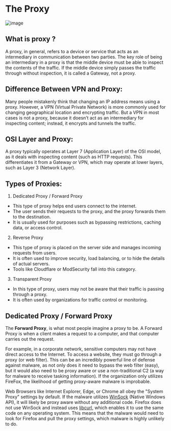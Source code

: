 # The Proxy

![image](https://github.com/user-attachments/assets/3a1fc021-8673-4823-b7bf-696b42f56d45)

## What is proxy ?

A proxy, in general, refers to a device or service that acts as an intermediary in communication between two parties. The key role of being an intermediary in a proxy is that the middle device must be able to inspect the contents of the traffic. If the middle device simply passes the traffic through without inspection, it is called a Gateway, not a proxy.

## Difference Between VPN and Proxy:

Many people mistakenly think that changing an IP address means using a proxy. However, a VPN (Virtual Private Network) is more commonly used for changing geographical location and encrypting traffic. But a VPN in most cases is not a proxy, because it doesn’t act as an intermediary for inspecting content; instead, it encrypts and tunnels the traffic.


## OSI Layer and Proxy:

A proxy typically operates at Layer 7 (Application Layer) of the OSI model, as it deals with inspecting content (such as HTTP requests). This differentiates it from a Gateway or VPN, which may operate at lower layers, such as Layer 3 (Network Layer).

## Types of Proxies:

1. Dedicated Proxy / Forward Proxy
- This type of proxy helps end users connect to the internet.
- The user sends their requests to the proxy, and the proxy forwards them to the destination.
- It is usually used for purposes such as bypassing restrictions, caching data, or access control.

2. Reverse Proxy
- This type of proxy is placed on the server side and manages incoming requests from users.
- It is often used to improve security, load balancing, or to hide the details of actual servers.
- Tools like Cloudflare or ModSecurity fall into this category.

3. Transparent Proxy
- In this type of proxy, users may not be aware that their traffic is passing through a proxy.
- It is often used by organizations for traffic control or monitoring.


## Dedicated Proxy / Forward Proxy

The **Forward Proxy**, is what most people imagine a proxy to be. A Forward Proxy is when a client makes a request to a computer, and that computer carries out the request.

For example, in a corporate network, sensitive computers may not have direct access to the Internet. To access a website, they must go through a proxy (or web filter). This can be an incredibly powerful line of defense against malware, as not only does it need to bypass the web filter (easy), but it would also need to be proxy aware or use a non-traditional C2 (a way for malware to receive tasking information). If the organization only utilizes FireFox, the likelihood of getting proxy-aware malware is improbable.

Web Browsers like Internet Explorer, Edge, or Chrome all obey the "System Proxy" settings by default. If the malware utilizes [WinSock](https://en.wikipedia.org/wiki/Winsock) (Native Windows API), it will likely be proxy aware without any additional code. Firefox does not use WinSock and instead uses [libcurl](https://curl.se/libcurl/), which enables it to use the same code on any operating system. This means that the malware would need to look for Firefox and pull the proxy settings, which malware is highly unlikely to do.


